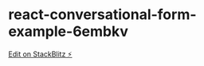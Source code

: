 # react-conversational-form-example-6embkv

[Edit on StackBlitz ⚡️](https://stackblitz.com/edit/react-conversational-form-example-6embkv)